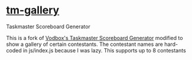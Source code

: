 # [tm-gallery](https://timddithis.github.io/tm-gallery/)
Taskmaster Scoreboard Generator

This is a fork of [Vodbox's Taskmaster Scoreboard Generator](https://vodbox.github.io/tm-scoreboard/) modified to show a gallery of certain contestants. The contestant names are hard-coded in js/index.js because I was lazy. This supports up to 8 contestants
